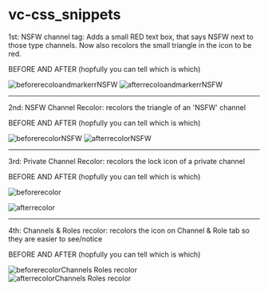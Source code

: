 # vc-css_snippets

1st: NSFW channel tag:
Adds a small RED text box, that says NSFW next to those type channels. Now also recolors the small triangle in the icon to be red.

BEFORE AND AFTER 
(hopfully you can tell which is which)

![beforerecoloandmarkerrNSFW](https://github.com/KrstlSkll69/vc-snippets/assets/150982280/94112463-c611-4f3e-9161-a3ed77dfb443)
![afterrecoloandmarkerrNSFW](https://github.com/KrstlSkll69/vc-snippets/assets/150982280/776e5923-82a8-4684-b4a3-b04d80ce25ee)


----

2nd: NSFW Channel Recolor:
recolors the triangle of an 'NSFW' channel

BEFORE AND AFTER 
(hopfully you can tell which is which)

![beforerecolorNSFW](https://github.com/KrstlSkll69/vc-snippets/assets/150982280/d3b57ff4-bb3d-40fa-a642-11f1741cd9a4)
![afterrecolorNSFW](https://github.com/KrstlSkll69/vc-snippets/assets/150982280/9edbf4bf-4743-47a4-a64c-b8919ebf1b4e)


----

3rd: Private Channel Recolor:
recolors the lock icon of a private channel

BEFORE AND AFTER 
(hopfully you can tell which is which)

![beforerecolor](https://github.com/KrstlSkll69/vc-snippets/assets/150982280/67802ae7-e3bb-4942-bc83-3d701d1e9be0)

![afterrecolor](https://github.com/KrstlSkll69/vc-snippets/assets/150982280/52dce3e0-3119-482f-9ddd-4b0056315933)

---- 
4th: Channels & Roles recolor:
recolors the icon on Channel & Role tab so they are easier to see/notice

BEFORE AND AFTER 
(hopfully you can tell which is which)

![beforerecolorChannels Roles recolor](https://github.com/KrstlSkll69/vc-snippets/assets/150982280/add2e384-c1e4-43c6-a29c-374d3875ee4f)
![afterrecolorChannels Roles recolor](https://github.com/KrstlSkll69/vc-snippets/assets/150982280/6055801a-915b-4035-8376-e45b7cdf1417)

